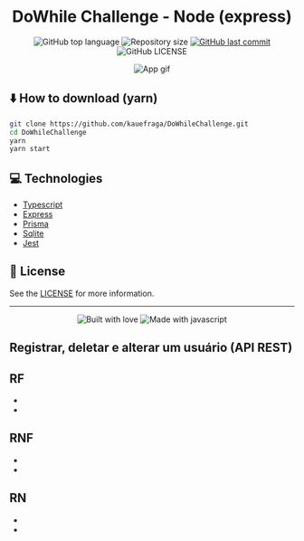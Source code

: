 <h1 align="center">DoWhile Challenge - Node (express)</h1>

<p align="center">
  <img
    alt="GitHub top language"
    src="https://img.shields.io/github/languages/top/kauefraga/DoWhileChallenge.svg"
  />
  <img
    alt="Repository size"
    src="https://img.shields.io/github/repo-size/kauefraga/DoWhileChallenge.svg"
  />
  <a href="https://github.com/kauefraga/DoWhileChallenge/commits/main">
    <img
      alt="GitHub last commit"
      src="https://img.shields.io/github/last-commit/kauefraga/DoWhileChallenge.svg"
    />
  </a>
  <img
    alt="GitHub LICENSE"
    src="https://img.shields.io/github/license/kauefraga/DoWhileChallenge.svg"
  />
</p>

<div align="center">
  <img src="" alt="App gif" />
</div>

## :arrow_down: How to download (yarn)
```bash
git clone https://github.com/kauefraga/DoWhileChallenge.git
cd DoWhileChallenge
yarn
yarn start
```

## :computer: Technologies

- [Typescript](https://www.typescriptlang.org)
- [Express](https://expressjs.com)
- [Prisma](https://www.prisma.io)
- [Sqlite](https://sqlite.org)
- [Jest](https://jestjs.io)

## :memo: License

See the [LICENSE](https://github.com/kauefraga/DoWhileChallenge/blob/main/LICENSE) for more information.

---
<div align="center" display="flex">
  <img alt="Built with love" src="https://ForTheBadge.com/images/badges/built-with-love.svg">
  <img alt="Made with javascript" src="https://ForTheBadge.com/images/badges/made-with-javascript.svg">
</div>

Registrar, deletar e alterar um usuário (API REST)
---------------------------------------

RF
-
-
-

RNF
-
-
-

RN
-
-
-
